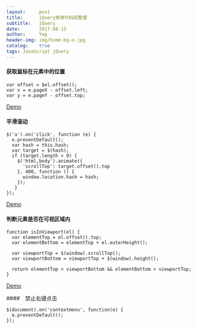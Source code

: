 ```yaml
---
layout:     post
title:      jQuery常用代码段整理
subtitle:   jQuery
date:       2017-08-13
author:     Ywg
header-img: img/home-bg-o.jpg
catalog:    true
tags: JavaScript jQuery
---
```


#### 获取鼠标在元素中的位置
```
var offset = $el.offset();
var x = e.pageX - offset.left;
var y = e.pageY - offset.top;
```
[Demo](https://codepen.io/ywg228/pen/LjjXbx)

#### 平滑滚动
```
$('a').on('click', function (e) {
  e.preventDefault();
  var hash = this.hash;
  var target = $(hash);
  if (target.length > 0) {
    $('html,body').animate({
      'scrollTop': target.offset().top
    }, 400, function () {
      window.location.hash = hash;
    });
   }
});
```

[Demo](https://codepen.io/ywg228/pen/jLLQmR)

#### 判断元素是否在可视区域内
```
function isInViewport(el) {
  var elementTop = el.offset().top;
  var elementBottom = elementTop + el.outerHeight();

  var viewportTop = $(window).scrollTop();
  var viewportBottom = viewportTop + $(window).height();

  return elementTop < viewportBottom && elementBottom > viewportTop;
}
```

[Demo](https://codepen.io/ywg228/pen/eEEQyp)

####　禁止右键点击
```
$(document).on('contextmenu', function(e) {
  e.preventDefault();
});
```

